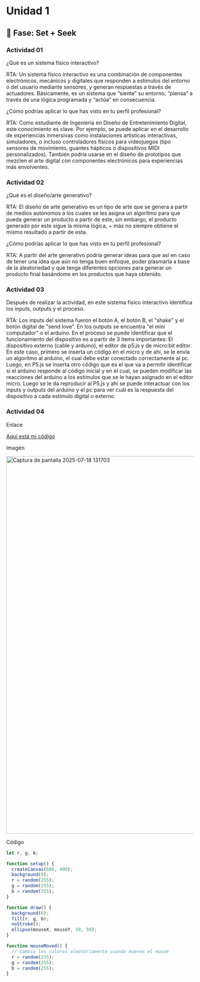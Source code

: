 # Unidad 1

## 🔎 Fase: Set + Seek

### Actividad 01

¿Qué es un sistema físico interactivo?

RTA: Un sistema físico interactivo es una combinación de componentes electrónicos, mecánicos y digitales que responden a estímulos del entorno o del usuario mediante sensores, y generan respuestas a través de actuadores. Básicamente, es un sistema que “siente” su entorno, “piensa” a través de una lógica programada y “actúa” en consecuencia.

¿Cómo podrías aplicar lo que has visto en tu perfil profesional?

RTA: Como estudiante de Ingeniería en Diseño de Entretenimiento Digital, este conocimiento es clave. Por ejemplo, se puede aplicar en el desarrollo de experiencias inmersivas como instalaciones artísticas interactivas, simuladores, o incluso controladores físicos para videojuegos (tipo sensores de movimiento, guantes hápticos o dispositivos MIDI personalizados). También podría usarse en el diseño de prototipos que mezclen el arte digital con componentes electrónicos para experiencias más envolventes.


### Actividad 02

¿Qué es el diseño/arte generativo?

RTA: El diseño de arte generativo es un tipo de arte que se genera a partir de medios autónomos a los cuales se les asigna un algoritmo para que pueda generar un producto a partir de este, sin embargo, el producto generado por este sigue la misma lógica, + más no siempre obtiene el mismo resultado a partir de esta.

¿Cómo podrías aplicar lo que has visto en tu perfil profesional?

RTA: A partir del arte generativo podría generar ideas para que así en caso de tener una idea que aún no tenga buen enfoque, poder plasmarla a base de la aleatoriedad y que tenga diferentes opciones para generar un producto final basándome en los productos que haya obtenido.

### Actividad 03

Después de realizar la actividad, en este sistema físico interactivo identifica los inputs, outputs y el proceso.

RTA: Los inputs del sistema fueron el botón A, el botón B, el "shake" y el botón digital de "send love". En los outputs se encuentra "el mini computador" o el arduino. En el proceso se puede identificar que el funcionamiento del dispositivo es a partir de 3 items importantes: El dispositivo externo (cable y arduino), el editor de p5.js y de micro:bit editor. En este caso, primero se inserta un código en el micro y de ahí, se le envía un algoritmo al arduino, el cual debe estar conectado correctamente al pc. Luego, en P5.js se inserta otro código que es el que va a permitir identificar si el arduino responde al código inicial y en el cual, se pueden modificar las reacciones del arduino a los estímulos que se le hayan asignado en el editor micro. Luego se le da reproducir al P5.js y ahí se puede interactuar con los inputs y outputs del arduino y el pc para ver cuál es la respuesta del dispositivo a cada estímulo digital o externo.

### Actividad 04
Enlace

[Aquí está mi código](https://editor.p5js.org/)

Imagen

<img width="1919" height="1015" alt="Captura de pantalla 2025-07-18 131703" src="https://github.com/user-attachments/assets/22f96c63-7a42-4a1e-953d-58f2706cff5c" />

Código

``` js
let r, g, b;

function setup() {
  createCanvas(600, 400);
  background(0);
  r = random(255);
  g = random(255);
  b = random(255);
}

function draw() {
  background(0);
  fill(r, g, b);
  noStroke();
  ellipse(mouseX, mouseY, 50, 50);
}

function mouseMoved() {
  // Cambia los colores aleatoriamente cuando mueves el mouse
  r = random(255);
  g = random(255);
  b = random(255);
}
```
